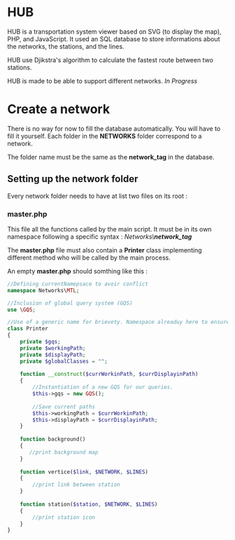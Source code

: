 # HUB
HUB is a transportation system viewer based on SVG (to display the map), PHP, and JavaScript.
It used an SQL database to store informations about the networks, the stations, and the lines.

HUB use Djikstra's algorithm to calculate the fastest route between two stations.

HUB is made to be able to support different networks. *In Progress*

# Create a network

There is no way for now to fill the database automatically. You will have to fill it yourself.
Each folder in the **NETWORKS** folder correspond to a network.

The folder name must be the same as the **network_tag** in the database.

## Setting up the network folder

Every network folder needs to have at list two files on its root :

### master.php

This file all the functions called by the main script.
It must be in its own namespace following a specific syntax : _Networks\\**network_tag**_

The **master.php** file must also contain a **Printer** class implementing different method who will be called by the main process.

An empty **master.php** should somthing like this :


``` PHP
//Defining currentNamepsace to avoir conflict
namespace Networks\MTL;

//Inclusion of global query system (GQS)
use \GQS;

//Use of a generic name for brievety. Namespace alreaduy here to ensure clarity
class Printer
{
    private $gqs;
    private $workingPath;
    private $displayPath;
    private $globalClasses = "";
    
    function __construct($currWorkinPath, $currDisplayinPath)
    {
        //Instantiation of a new GQS for our queries.
        $this->gqs = new GQS();
        
        //Save current paths
        $this->workingPath = $currWorkinPath;
        $this->displayPath = $currDisplayinPath;
    }
    
    function background()
    {
       //print background map
    }
    
    function vertice($link, $NETWORK, $LINES)
    {
        //print link between station
    }
    
    function station($station, $NETWORK, $LINES)
    {
        //print station icon
    }
}

```

